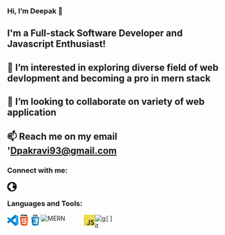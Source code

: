 ### Hi, I’m Deepak 👋    
  
## I'm a Full-stack Software Developer and Javascript Enthusiast!

## 👀 I’m interested in exploring diverse field of web devlopment and becoming a pro in mern stack

## 💞️ I’m looking to collaborate on variety of web application

## 📫 Reach me on my email 'Dpakravi93@gmail.com


  ### Connect with me:

<a href= "https://www.linkedin.com/in/deepak-ravi93/?originalSubdomain=in"><img align="left" alt="" width="22px" src="https://img.icons8.com/ios-glyphs/30/000000/linkedin.png" /></a>
<a href= "https://medium.com/@dpakravi93/unit-3-construct-week-at-masai-school-58037c918062"><img align="left" alt="" width="22px" src="https://raw.githubusercontent.com/iconic/open-iconic/master/svg/globe.svg" /></a>
<a href= "https://twitter.com/DkRavi_3"><img align="left" alt="" width="22px" src="https://cdn.jsdelivr.net/npm/simple-icons@v3/icons/twitter.svg" /></a>

  
  


<br/>

  ### Languages and Tools:
  
  
[<img align="left" alt="Visual Studio Code" width="26px" src="https://raw.githubusercontent.com/github/explore/80688e429a7d4ef2fca1e82350fe8e3517d3494d/topics/visual-studio-code/visual-studio-code.png" />
<img align="left" alt="HTML5" width="26px" src="https://raw.githubusercontent.com/github/explore/80688e429a7d4ef2fca1e82350fe8e3517d3494d/topics/html/html.png" />
<img align="left" alt="CSS3" width="26px" src="https://raw.githubusercontent.com/github/explore/80688e429a7d4ef2fca1e82350fe8e3517d3494d/topics/css/css.png" />
<img align="left" alt="MERN" width="100px" src="https://camo.githubusercontent.com/85cf7e1a8b85221e81ba91cbce29c917b91a7390bb3ca06aa31cfd1eadd7fe60/68747470733a2f2f7777772e337269746563686e6f6c6f676965732e636f6d2f77702d636f6e74656e742f75706c6f6164732f323031392f31312f4d45524e2d537461636b2d547261696e696e672d696e2d50756e652d65313537353032323432373234342e706e67" />
<img align="left" alt="JavaScript" width="26px" src="https://raw.githubusercontent.com/github/explore/80688e429a7d4ef2fca1e82350fe8e3517d3494d/topics/javascript/javascript.png" />
<img align="left" alt="git" width="26px" src="https://cdn-icons-png.flaticon.com/512/25/25231.png" />]

<!---
Dkravi93/Dkravi93 is a ✨ special ✨ repository because its `README.md` (this file) appears on your GitHub profile.
You can click the Preview link to take a look at your changes.
--->
